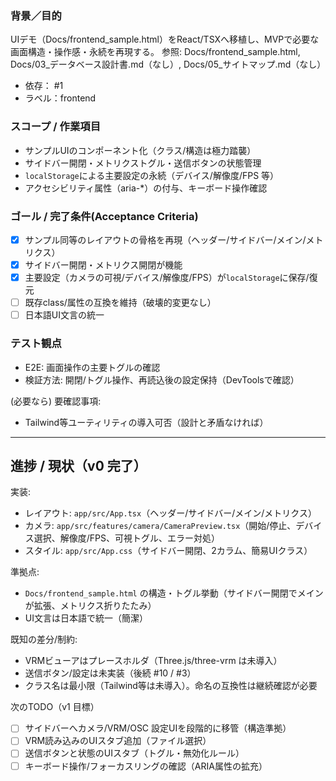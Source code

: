 ### 背景／目的
UIデモ（Docs/frontend_sample.html）をReact/TSXへ移植し、MVPで必要な画面構造・操作感・永続を再現する。
参照: Docs/frontend_sample.html, Docs/03_データベース設計書.md（なし）, Docs/05_サイトマップ.md（なし）

- 依存： #1
- ラベル：frontend

### スコープ / 作業項目
- サンプルUIのコンポーネント化（クラス/構造は極力踏襲）
- サイドバー開閉・メトリクストグル・送信ボタンの状態管理
- `localStorage`による主要設定の永続（デバイス/解像度/FPS 等）
- アクセシビリティ属性（aria-*）の付与、キーボード操作確認

### ゴール / 完了条件(Acceptance Criteria)
- [x] サンプル同等のレイアウトの骨格を再現（ヘッダー/サイドバー/メイン/メトリクス）
- [x] サイドバー開閉・メトリクス開閉が機能
- [x] 主要設定（カメラの可視/デバイス/解像度/FPS）が`localStorage`に保存/復元
- [ ] 既存class/属性の互換を維持（破壊的変更なし）
- [ ] 日本語UI文言の統一

### テスト観点
- E2E: 画面操作の主要トグルの確認
- 検証方法: 開閉/トグル操作、再読込後の設定保持（DevToolsで確認）

(必要なら) 要確認事項:
- Tailwind等ユーティリティの導入可否（設計と矛盾なければ）

---

## 進捗 / 現状（v0 完了）

実装:
- レイアウト: `app/src/App.tsx`（ヘッダー/サイドバー/メイン/メトリクス）
- カメラ: `app/src/features/camera/CameraPreview.tsx`（開始/停止、デバイス選択、解像度/FPS、可視トグル、エラー対処）
- スタイル: `app/src/App.css`（サイドバー開閉、2カラム、簡易UIクラス）

準拠点:
- `Docs/frontend_sample.html` の構造・トグル挙動（サイドバー開閉でメインが拡張、メトリクス折りたたみ）
- UI文言は日本語で統一（簡潔）

既知の差分/制約:
- VRMビューアはプレースホルダ（Three.js/three-vrm は未導入）
- 送信ボタン/設定は未実装（後続 #10 / #3）
- クラス名は最小限（Tailwind等は未導入）。命名の互換性は継続確認が必要

次のTODO（v1 目標）
- [ ] サイドバーへカメラ/VRM/OSC 設定UIを段階的に移管（構造準拠）
- [ ] VRM読み込みのUIスタブ追加（ファイル選択）
- [ ] 送信ボタンと状態のUIスタブ（トグル・無効化ルール）
- [ ] キーボード操作/フォーカスリングの確認（ARIA属性の拡充）
